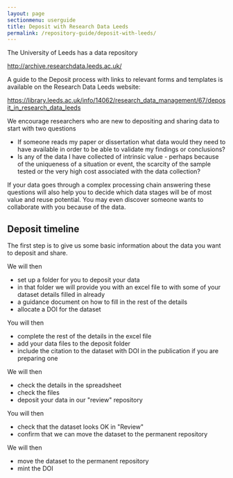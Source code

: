 ```yaml
---
layout: page
sectionmenu: userguide
title: Deposit with Research Data Leeds
permalink: /repository-guide/deposit-with-leeds/
---
```


The University of Leeds has a data repository 
 
<http://archive.researchdata.leeds.ac.uk/>

A guide to the Deposit process with links to relevant forms and templates is available on the Research Data Leeds website:

<https://library.leeds.ac.uk/info/14062/research_data_management/67/deposit_in_research_data_leeds>

We encourage researchers who are new to depositing and sharing data to start with two questions 
 
* If someone reads my paper or dissertation what data would they need to have available in order to be able to  validate my findings or conclusions? 
* Is any of the data I have collected of intrinsic value - perhaps because of the uniqueness of a situation or event, the scarcity of the sample tested or the very high cost associated with the data collection? 
 
If your data goes through a complex processing chain answering these questions will also help you to decide which data stages will be of most value and reuse potential. You may even discover someone wants to collaborate with you because of the data.

## Deposit timeline

The first step is to give us some basic information about the data you want to deposit and share. 
 
We will then 
* set up a folder for you to deposit your data 
* in that folder we will provide you with an excel file to with some of your dataset details filled in already 
* a guidance document on how to fill in the rest of the details 
* allocate a DOI for the dataset 
 
You will then 
* complete the rest of the details in the excel file 
* add your data files to the deposit folder 
* include the citation to the dataset with DOI in the publication if you are preparing one 
 
We will then 
* check the details in the spreadsheet 
* check the files 
* deposit your data in our "review" repository 
 
You will then  
* check that the dataset looks OK in "Review" 
* confirm that we can move the dataset to the permanent repository 
 
We will then 
* move the dataset to the permanent repository 
* mint the DOI 